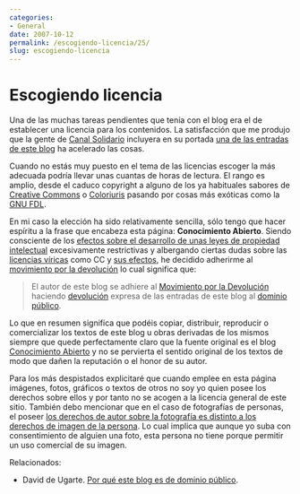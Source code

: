 ```yaml
---
categories:
- General
date: 2007-10-12
permalink: /escogiendo-licencia/25/
slug: escogiendo-licencia
---
```


# Escogiendo licencia

Una de las muchas tareas pendientes que tenía con el blog era el de establecer una licencia para los contenidos. La satisfacción que me produjo que la gente de [Canal Solidario](http://www.canalsolidario.org/web/) incluyera en su portada [una de las entradas de este blog](http://www.canalsolidario.org/web/noticias/noticia/?id_noticia=9270) ha acelerado las cosas.

Cuando no estás muy puesto en el tema de las licencias escoger la más adecuada podría llevar unas cuantas de horas de lectura. El rango es amplio, desde el caduco copyright a alguno de los ya habituales sabores de [Creative Commons](http://es.creativecommons.org/) o [Coloriuris](http://www.coloriuris.net/) pasando por cosas más exóticas como la [GNU FDL](http://www.gnu.org/licenses/#FDL).

En mi caso la elección ha sido relativamente sencilla, sólo tengo que hacer espíritu a la frase que encabeza esta página: <span style="font-weight: bold">Conocimiento Abierto</span>. Siendo consciente de los [efectos sobre el desarrollo de unas leyes de propiedad intelectual](http://obazardenes.blogaliza.org/transferencia-tecnoloxica-patentes-e-copyrights/trackback/) excesivamente restrictivas y albergando ciertas dudas sobre las [licencias víricas](http://www.deugarte.com/un-ejemplo-de-por-que-creative-commons-no-esta-a-la-altura-de-la-sociedad-del-bricolage/trackback/) como CC y [sus efectos](http://www.deugarte.com/creative-commons-por-que-no/trackback/), he decidido adherirme al [movimiento por la devolución](http://www.devolucion.info/) lo cual significa que:

> El autor de este blog se adhiere al [Movimiento por la Devolución](http://www.devolucion.info/) haciendo [devolución](http://www.deugarte.com/wiki/contextos/Devoluci%C3%B3n) expresa de las entradas de este blog al [dominio público](http://www.deugarte.com/wiki/contextos/Dominio_p%C3%BAblico).

Lo que en resumen significa que podéis copiar, distribuir, reproducir o comercializar los textos de este blog u obras derivadas de los mismos siempre que quede perfectamente claro que la fuente original es el blog [Conocimiento Abierto](http://conocimientoabierto.blogspot.com/) y no se pervierta el sentido original de los textos de modo que dañen la reputación o el honor de su autor.

Para los más despistados explicitaré que cuando emplee en esta página imágenes, fotos, gráficos o textos de otros no soy yo quien posee los derechos sobre ellos y por tanto no se acogen a la licencia general de este sitio. También debo mencionar que en el caso de fotografías de personas, el poseer [los derechos de autor sobre la fotografía es distinto a los derechos de imagen de la persona](http://barrapunto.com/comments.pl?cid=966815&sid=73069&tid=103). Lo cual implica que aunque yo suba con consentimiento de alguien una foto, esta persona no tiene porque permitir un uso comercial de su imagen.

Relacionados:

- David de Ugarte. [Por qué este blog es de dominio público](http://www.deugarte.com/por-que-este-blog-es-de-dominio-publico/trackback/).